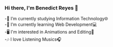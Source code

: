 ### Hi there, I'm Benedict Reyes 👋
-🔭 I’m currently studying Information Technology🌐    
-🌱 I’m currently learning Web Development💻  
-🖥️ I'm interested in Animations and Editing👾  
-🎶 I love Listening Musics🎧 

<!--
**HANZILOT/HANZILOT** is a ✨ _special_ ✨ repository because its `README.md` (this file) appears on your GitHub profile
-->
